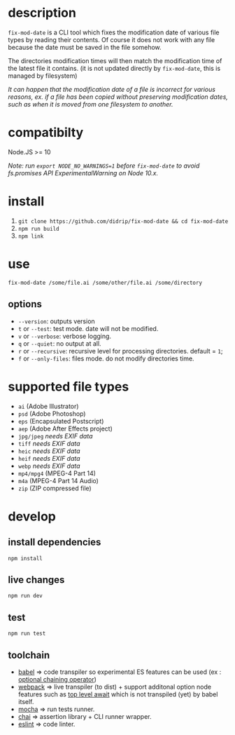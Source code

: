 # description

`fix-mod-date` is a CLI tool which fixes the modification date of various file types by reading their contents. Of course it does not work with any file because the date must be saved in the file somehow.

The directories modification times will then match the modification time of the latest file it contains. (it is not updated directly by `fix-mod-date`, this is managed by filesystem)

*It can happen that the modification date of a file is incorrect for various reasons, ex. if a file has been copied without preserving modification dates, such as when it is moved from one filesystem to another.*

# compatibilty

Node.JS >= 10

*Note: run `export NODE_NO_WARNINGS=1` before `fix-mod-date` to avoid fs.promises API ExperimentalWarning on Node 10.x.*

# install

1. `git clone https://github.com/didrip/fix-mod-date && cd fix-mod-date`
2. `npm run build`
3. `npm link`

# use

`fix-mod-date /some/file.ai /some/other/file.ai /some/directory`

## options

- `--version`: outputs version
- `t` or `--test`: test mode. date will not be modified.
- `v` or `--verbose`: verbose logging.
- `q` or `--quiet`: no output at all.
- `r` or `--recursive`: recursive level for processing directories. default = `1`;
- `f` or `--only-files`: files mode. do not modify directories time.

# supported file types

- `ai` (Adobe Illustrator)
- `psd` (Adobe Photoshop)
- `eps` (Encapsulated Postscript)
- `aep` (Adobe After Effects project)
- `jpg/jpeg` *needs EXIF data*
- `tiff` *needs EXIF data*
- `heic` *needs EXIF data*
- `heif` *needs EXIF data*
- `webp` *needs EXIF data*
- `mp4/mpg4` (MPEG-4 Part 14)
- `m4a` (MPEG-4 Part 14 Audio)
- `zip` (ZIP compressed file)

# develop

## install dependencies

`npm install`

## live changes

`npm run dev`

## test

`npm run test`

## toolchain

- [babel](https://github.com/babel/babel) => code transpiler so experimental ES features can be used (ex : [optional chaining operator](https://developer.mozilla.org/en-US/docs/Web/JavaScript/Reference/Operators/Optional_chaining))
- [webpack](https://github.com/webpack/webpack) => live transpiler (to dist) + support additonal option node features such as [top level await](https://v8.dev/features/top-level-await) which is not transpiled (yet) by babel itself.
- [mocha](https://github.com/mochajs/mocha) => run tests runner.
- [chai](https://github.com/chaijs/chai) => assertion library + CLI runner wrapper.
- [eslint](https://github.com/eslint/eslint) => code linter.
